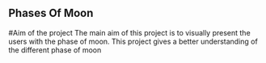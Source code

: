 ## Phases Of Moon
#Aim of the project
The main aim of this project is to visually present the users with the phase of moon. This project
gives a better understanding of the different phase of moon
